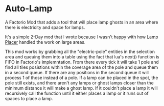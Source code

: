 # Auto-Lamp
A Factorio Mod that adds a tool that will place lamp ghosts in an area where there is electricity and space for lamps.

It's a simple 2-Day mod that I wrote because I wasn't happy with how [Lamp Placer](https://mods.factorio.com/mod/lamp-placer) handled the work on large areas.

This mod works by grabbing all the "electric-pole" entities in the selection area and queuing them into a table using the fact that lua's next() function is FIFO in Factorio's implemntation. From there every tick it will take 1 pole and find all tiles posistions within the coverage area of the pole and queue them in a second queue. If there are any positions in the second queue it will process 1 of those instead of a pole. If a lamp can be placed in the spot, the pole still exists, and there aren't any lamps or ghost lamps closer than the minimum distance it will make a ghost lamp. If it couldn't place a lamp it will recursively call the function until it either places a lamp or it runs out of spaces to place a lamp.
